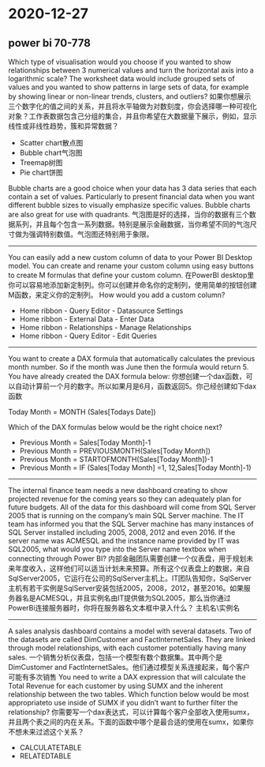 # 2020-12-27

## power bi 70-778

Which type of visualisation would you choose if you wanted to show relationships between 3 numerical values and turn the horizontal axis into a logarithmic scale? The worksheet data would include grouped sets of values and you wanted to show patterns in large sets of data, for example by showing linear or non-linear trends, clusters, and outliers?
如果你想展示三个数字化的值之间的关系，并且将水平轴做为对数刻度，你会选择哪一种可视化对象？工作表数据包含己分组的集合，并且你希望在大数据量下展示，例如，显示线性或非线性趋势，簇和异常数据？

* Scatter chart散点图
* Bubble chart气泡图
* Treemap树图
* Pie chart饼图

Bubble charts are a good choice when your data has 3 data series that each contain a set of values. Particularly to present financial data when you want different bubble sizes to visually emphasize specific values. Bubble charts are also great for use with quadrants.
气泡图是好的选择，当你的数据有三个数据系列，并且每个包含一系列数据。特别是展示金融数据，当你希望不同的气泡尺寸做为强调特别数值。气泡图还特别用于象限。

---

You can easily add a new custom column of data to your Power BI Desktop model. You can create and rename your custom column using easy buttons to create M formulas that define your custom column.
在PowerBI desktop里你可以容易地添加新定制列。你可以创建并命名你的定制列，使用简单的按钮创建M函数，来定义你的定制列。
How would you add a custom column?

* Home ribbon - Query Editor - Datasource Settings
* Home ribbon - External Data - Enter Data
* Home ribbon - Relationships - Manage Relationships
* Home ribbon - Query Editor - Edit Queries

---

You want to create a DAX formula that automatically calculates the previous month number. So if the month was June then the formula would return 5. You have already created the DAX formula below:
你想创建一个dax函数，可以自动计算前一个月的数字。所以如果月是6月，函数返回5。你己经创建如下dax函数

Today Month = MONTH (Sales[Todays Date])

Which of the DAX formulas below would be the right choice next?

* Previous Month = Sales[Today Month]-1
* Previous Month = PREVIOUSMONTH(Sales[Today Month])
* Previous Month = STARTOFMONTH(Sales[Today Month])-1
* Previous Month = IF (Sales[Today Month] =1, 12,Sales[Today Month]-1)

---

The internal finance team needs a new dashboard creating to show projected revenue for the coming years so they can adequately plan for future budgets. All of the data for this dashboard will come from SQL Server 2005 that is running on the company’s main SQL Server machine. The IT team has informed you that the SQL Server machine has many instances of SQL Server installed including 2005, 2008, 2012 and even 2016. If the server name was ACMESQL and the instance name provided by IT was SQL2005, what would you type into the Server name textbox when connecting through Power BI?
内部金融团队需要创建一个仪表盘，用于规划未来年度收入，这样他们可以适当计划未来预算。所有这个仪表盘上的数据，来自SqlServer2005，它运行在公司的SqlServer主机上。IT团队告知你，SqlServer主机有若干实例是SqlServer安装包括2005，2008，2012，甚至2016。如果服务器名是ACMESQL，并且实例名由IT提供做为SQL2005，那么当你通过PowerBi连接服务器时，你将在服务器名文本框中录入什么？
主机名\实例名

---

A sales analysis dashboard contains a model with several datasets. Two of the datasets are called DimCustomer and FactInternetSales. They are linked through model relationships, with each customer potentially having many sales.
一个销售分析仪表盘，包括一个模型有数个数据集。其中两个是 DimCustomer and FactInternetSales。他们通过模型关系连接起来，每个客户可能有多次销售
You need to write a DAX expression that will calculate the Total Revenue for each customer by using SUMX and the inherent relationship between the two tables. Which function below would be most appropriateto use inside of SUMX if you didn’t want to further filter the relationship?
你需要写一个dax表达式，可以计算每个客户全部收入使用sumx，并且两个表之间的内在关系。下面的函数中哪个是最合适的使用在sumx，如果你不想未来过滤这个关系？

* CALCULATETABLE
* RELATEDTABLE
